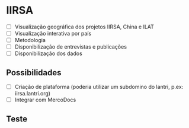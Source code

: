 # IIRSA

- [ ] Visualização geográfica dos projetos IIRSA, China e ILAT
- [ ] Visualização interativa por país
- [ ] Metodologia
- [ ] Disponibilização de entrevistas e publicações
- [ ] Disponibilização dos dados

## Possibilidades

- [ ] Criação de plataforma (poderia utilizar um subdomino do lantri, p.ex: iirsa.lantri.org)
- [ ] Integrar com MercoDocs

## Teste
